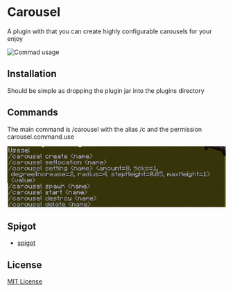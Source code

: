 # Carousel

A plugin with that you can create highly configurable carousels for your enjoy

![Commad usage](.github/img/ESbigwDS.gif)

## Installation

Should be simple as dropping the plugin jar into the plugins directory

## Commands

The main command is /carousel with the alias /c and the permission carousel.command.use

![Commad usage](.github/img/GHn2cxZq.png)

## Spigot

- [spigot](https://www.spigotmc.org/resources/carousel.93457/)

## License

[MIT License](LICENSE)